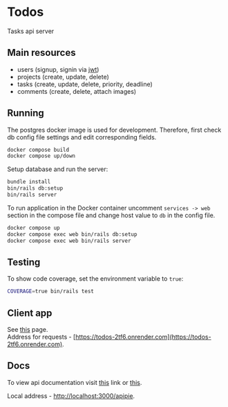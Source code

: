 # Todos

Tasks api server

## Main resources

- users (signup, signin via [jwt](https://jwt.io/))
- projects (create, update, delete)
- tasks (create, update, delete, priority, deadline)
- comments (create, delete, attach images)

## Running

The postgres docker image is used for development. Therefore, first check db config file settings and edit corresponding fields.

```bash
docker compose build
docker compose up/down
```

Setup database and run the server:

```bash
bundle install
bin/rails db:setup
bin/rails server
```

To run application in the Docker container uncomment `services -> web` section in the compose file and change host value to `db` in the config file.

```bash
docker compose up
docker compose exec web bin/rails db:setup
docker compose exec web bin/rails server
```

## Testing

To show code coverage, set the environment variable to `true`:

```bash
COVERAGE=true bin/rails test
```

## Client app

See [this](https://github.com/mstranger/todos-client) page.  
Address for requests - [https://todos-2tf6.onrender.com](https://todos-2tf6.onrender.com).

## Docs

To view api documentation visit [this](https://todos-server-atmu.onrender.com/apipie) link or [this](https://app.swaggerhub.com/apis/MSTRANGER/todos-api/1.0.0).  

Local address - [http://localhost:3000/apipie](http://localhost:3000/apipie).
